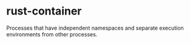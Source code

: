 # rust-container
Processes that have independent namespaces and separate execution environments from other processes.
